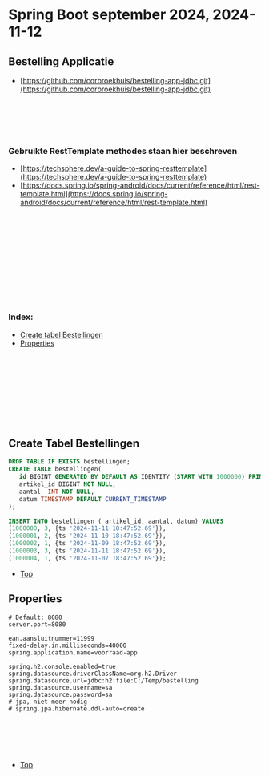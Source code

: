 # Spring Boot september 2024, 2024-11-12

## Bestelling Applicatie
* [https://github.com/corbroekhuis/bestelling-app-jdbc.git](https://github.com/corbroekhuis/bestelling-app-jdbc.git)


<br/><br/>
<br/><br/>

### Gebruikte RestTemplate methodes staan hier beschreven
* [https://techsphere.dev/a-guide-to-spring-resttemplate](https://techsphere.dev/a-guide-to-spring-resttemplate)
* [https://docs.spring.io/spring-android/docs/current/reference/html/rest-template.html](https://docs.spring.io/spring-android/docs/current/reference/html/rest-template.html)
<br/><br/>
<br/><br/>
<br/><br/>
<br/><br/>
<br/><br/>
<br/><br/>

#### <a id="top"></a>
### Index:
* [Create tabel Bestellingen](#bestellingen)
* [Properties](#properties)

<br/><br/>
<br/><br/>
<br/><br/>
<br/><br/>

## <a id="bestellingen"></a>Create Tabel Bestellingen

```SQL
DROP TABLE IF EXISTS bestellingen;
CREATE TABLE bestellingen(
   id BIGINT GENERATED BY DEFAULT AS IDENTITY (START WITH 1000000) PRIMARY KEY,
   artikel_id BIGINT NOT NULL,
   aantal  INT NOT NULL,
   datum TIMESTAMP DEFAULT CURRENT_TIMESTAMP
);

INSERT INTO bestellingen ( artikel_id, aantal, datum) VALUES
(1000000, 3, {ts '2024-11-11 18:47:52.69'}),
(1000001, 2, {ts '2024-11-10 18:47:52.69'}),
(1000002, 1, {ts '2024-11-09 18:47:52.69'}),
(1000003, 3, {ts '2024-11-11 18:47:52.69'}),
(1000004, 1, {ts '2024-11-07 18:47:52.69'});

```

* [Top](#top)
## <a id="properties"></a>Properties


```properties
# Default: 8080
server.port=8080

ean.aansluitnummer=11999
fixed-delay.in.milliseconds=40000
spring.application.name=voorraad-app

spring.h2.console.enabled=true
spring.datasource.driverClassName=org.h2.Driver
spring.datasource.url=jdbc:h2:file:C:/Temp/bestelling
spring.datasource.username=sa
spring.datasource.password=sa
# jpa, niet meer nodig
# spring.jpa.hibernate.ddl-auto=create

```

<br/><br/>
<br/><br/>
* [Top](#top)
